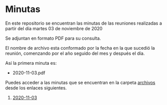 # Minutas

En este repositorio se encuentran las minutas de las reuniones realizadas a partir del día martes 03 de noviembre de 2020

Se adjuntan en formato PDF para su consulta.

El nombre de archivo esta conformado por la fecha en la que sucedió la reunión, comenzando por el año seguido del mes y después el día.

Así la primera minuta es:

* 2020-11-03.pdf

Puedes acceder a las minutas que se encuentran en la carpeta [archivos](archivos) desde los enlaces siguientes.

1. [2020-11-03](archivos/2020-10-03.pdf)
